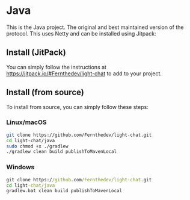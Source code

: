 # Java
This is the Java project. The original and best maintained version of the protocol. This uses Netty and can be installed using Jitpack:

## Install (JitPack)
You can simply follow the instructions at https://jitpack.io/#Fernthedev/light-chat to add to your project.

## Install (from source)

To install from source, you can simply follow these steps:

### Linux/macOS
```sh
git clone https://github.com/Fernthedev/light-chat.git
cd light-chat/java
sudo chmod +x ./gradlew
./gradlew clean build publishToMavenLocal
```

### Windows 
```cmd
git clone https://github.com/Fernthedev/light-chat.git
cd light-chat/java
gradlew.bat clean build publishToMavenLocal
```